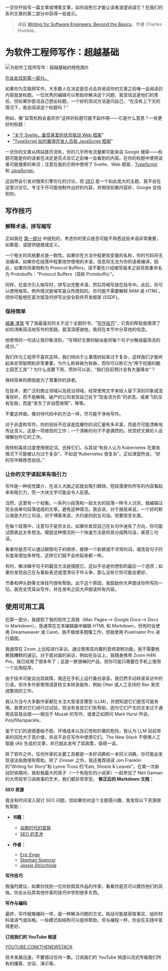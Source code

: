 
<!--
title: 为软件工程师写作：超越基础
cover: https://cdn.thenewstack.io/media/2024/03/9e8a1544-beyond-basics.jpg
-->

一旦你开始写一篇文章或博客文章，如何润色它才能让读者渴望阅读它？在我们的系列文章的第二部分中获得一些提示。

> 译自 [Writing for Software Engineers: Beyond the Basics](https://thenewstack.io/writing-for-software-engineers-beyond-the-basics/)，作者 Charles Humble。


# 为软件工程师写作：超越基础

![为软件工程师写作：超越基础的特色图片](https://cdn.thenewstack.io/media/2024/03/9e8a1544-beyond-basics-1024x576.jpg)

[在此处找到第一部分。](https://thenewstack.io/writing-for-software-engineers-read-me-first)

如果你为互联网写作，大多数人在决定是否点击并阅读你的文章之前唯一会阅读的内容就是标题。一位优秀的编辑可以帮助你解决这个问题，我坚信这是他们的责任，但如果你尝试自己想出标题，一个好的测试方法是问自己，“在没有上下文的情况下，我会阅读这个标题吗？”

例如，像“监管机构会喜欢你”这样的标题可能不起作用——它是什么意思？一些更好的标题：

* [“关于 Svelte，备受喜爱的状态驱动 Web 框架](https://thenewstack.io/all-about-svelte-the-much-loved-state-driven-web-framework/)”
* [“TypeScript 如何赢得开发人员和 JavaScript 框架](https://thenewstack.io/how-typescript-won-over-developers-and-javascript-frameworks/)”

一旦你的文章从网站首页消失，你的几乎所有流量都可能来自 Google 搜索——标题可能是你的读者在决定是否点击它之前唯一会看到的内容。在你的标题中使用读者可能搜索的单词；注意在我的示例中使用了 Svelte、Web 框架、[TypeScript](https://thenewstack.io/typescript/) 和 [JavaScript](https://thenewstack.io/javascript/)。

这自然会引发对搜索引擎优化的讨论，但 [SEO](https://thenewstack.io/does-jamstack-or-wordpress-handle-seo-requirements-better/) 是一个如此庞大的主题，我不会在这里讨论它。专注于尽可能地制作出好的内容，并相信如果内容好，Google 会找到你。

## 写作技巧

### 解释术语，拼写缩写

正如我在 [第一部分](https://thenewstack.io/writing-for-software-engineers-read-me-first/) 中提到的，考虑你的受众是否可能不熟悉这些术语非常重要，如果是，请提供链接或定义。

一个相关的风格要点是一致性。如果你在方法中程更改变量的名称，你的代码将无法编译。如果你在段落中程更改你使用的术语，信息将无法为你的读者编译。因此，如果你将某物称为 Protocol Buffers，请不要在介绍缩写版本之前将其重命名为 Protobuffs：“Protocol Buffers（简称 Protobuffs）”。

同样，在首次引入缩写时，拼写出完整术语，然后将缩写放在括号中。此后，你可以使用缩写。例外情况是缩写是众所周知的。你可能不需要解释 RAM 或 HTML，但你可能想在首次提及时拼写出安全软件开发框架 (SSDF)。

### 保持简单

[威廉·津瑟](https://www.williamzinsserwriter.com/) 写了我最喜欢的关于这个主题的书，“[写作技巧](https://www.harpercollins.com/products/on-writing-well-william-zinsser)”，它真的帮助我理清了如何清晰简洁地写作的思路。我深深感谢他，我将在本节中分享他的信息。

他使用的一句话让我印象深刻，“写得好文章的秘诀是将每个句子分解成最简洁的成分。”

我们作为工程师不喜欢这样。我们倾向于让事情听起来过于复杂，这样我们才能听起来非常聪明和非常重要。为什么称铁锹为铁锹，而你可以称它为“用于挖掘的翻土园艺工具”？为什么说要下雨，而你可以说，“我们目前预计会有大量降水”？

保持简单的原因是为了尊重你的读者。

在技术、更广泛的商业领域以及政治领域，经常使用文字来给人留下深刻印象或混淆视听，而不是解释。破产的公司发现自己处于“现金流为负”的状态，或者飞机没有坠毁，而是“发生了非自愿故障”，等等。

不要这样做。像对待代码中的方法一样，尽可能干净地写作。

对于非虚构写作，你的目标不应该是炫耀你的词汇量有多丰富，而是尽可能清晰地传达含义。这是一项艰苦的工作；一个清晰的句子不是偶然的。欣赏好文章的人会理解创作它的工作。

我特别喜欢过度使用限定词。去掉它们。与其说“有些人认为 Kubernetes 在某些情况下可能被认为过于复杂”，不如说“Kubernetes 很复杂”。正如津瑟所说，“好的写作精炼而自信。”
### 让你的文字读起来有吸引力

写作是一种视觉媒介，在进入大脑之前就会吸引眼球。短段落使你所写的内容看起来有吸引力，而一大块文字可能会令人反感。

当然，这里有一个权衡。一系列小段落和一段太长的段落一样令人讨厌。我编辑过完全由单句段落组成的文章。避免这种情况。我会说，对于报纸来说，一个好的默认值是大约三句话，对于博客来说，大约是四到五句话。但要改变长度。

在每个段落中，注意句子是否太长。如果你发现自己在长句中迷失了方向，你可能试图表达太多想法。摆脱这种情况的一个快速方法是将其分成两句话，甚至三句话。

看看你是否可以通过颠倒句子的顺序、替换一个新颖或不寻常的词，或改变句子的长度来增加多样性，这样它们就不会听起来都一样。

有时，解决棘手句子的最佳方法是摆脱它。这似乎总是你想到的最后一个选项；如果你发现自己在与重新表述或澄清句子作斗争，那么没有它你可能会更好。

节奏和押头韵等文体技巧很有帮助。出于这个原因，我鼓励你大声朗读你所写的一切。我完全凭耳朵写作，并在发布之前大声朗读所有内容。

## 使用可用工具

在第一部分，我提到了我的软件工具链（Mac Pages—> Google Docs—> Docs to Markdown）。我通常在文本编辑器中编辑 HTML 和 Markdown，但有时会使用 Dreamweaver 或 Caret。我不做很多图像工作，但我使用 Pixelmator Pro 进行插图。

我通常在 Zoom 上远程进行采访。通过使用其内置的音频录制功能，我不需要依赖我糟糕的速记。对于面对面的采访，例如在会议上，我随身携带 Zoom H4N Pro，我已经用了很多年了；这是一款很棒的产品，但你可能只需要在手机上使用一个应用程序。

由于技术可能会出现故障，我还在手机上运行备份录音。我仍然手动转录采访中的引语，但许多作家使用语音转文本转录服务，例如 Otter 或人工支持的 Rev 来完成繁琐的工作。

我认为当今大多数作家都在关注大型语言模型 (LLM)，并想知道它们是否可能有用。我曾对它们进行过试验，但没有发现它们有帮助，因为它们产生的文本过于通用且容易出错——相当于 Muzak 的写作，或者正如顾问 Mark Hurst 所说，Polyfilla/spackle。

鉴于它们的道德基础不稳、环境成本以及幻觉和抄袭的危险，我认为 LLM 目前带来的风险大于其价值，并且不会在写作中使用它们。The New Stack 不使用人工智能 (AI) 生成的文章，并已就此发布了其政策，值得一读。

除了软件之外，任何作家的主要工具都是一本好词典和一本同义词典，你可能会发现语法指南很有帮助。除了 Zinsser 之外，我还推荐阅读 Jon Franklin 的“Writing for Story”和 Lynne Truss 的“Eats, Shoots & Leaves”。在第一次新冠封锁期间，我和我最大的孩子（一个有抱负的小说家）一起参加了 Neil Gaiman 的大师班学习讲故事的艺术，我们都非常享受。
**修正后的 Markdown 文档：**

**SEO 资源**

我没有时间深入探讨 SEO 问题，但如果你对这个主题感兴趣，我发现以下资源很有帮助：

* **书籍：**
    * [谷歌时代的营销](https://www.wiley.com/en-us/Marketing+in+the+Age+of+Google:+Your+Online+Strategy+IS+Your+Business+Strategy,+Revised+and+Updated-p-9781118343005)
    * [SEO 的艺术](https://www.artofseo.com/)

* **作者：**
    * [Eric Enge](https://www.linkedin.com/in/ericenge/)
    * [Stephan Spencer](https://www.linkedin.com/in/stephanspencer/)
    * [Jessie Stricchiola](https://www.linkedin.com/in/stricchiola/)

**写作技巧**

我强烈建议，如果你找到一位你钦佩其作品的作家，看看你是否可以模仿他们的风格。你会从玩弄其他作家的技巧中学到很多东西。

**写作与编码**

最终，写作就像编码一样，是一种解决问题的方式。挑战可能是获取事实、组织材料或语气或风格。一些模式和结构可以提供帮助，但与编程一样，你会在实践中变得更好。

**订阅我们的 YouTube 频道**

[YOUTUBE.COM/THENEWSTACK](https://youtube.com/thenewstack?sub_confirmation=1)

技术发展迅速，不要错过任何一集。订阅我们的 YouTube 频道以流式传输我们所有的播客、访谈、演示等。